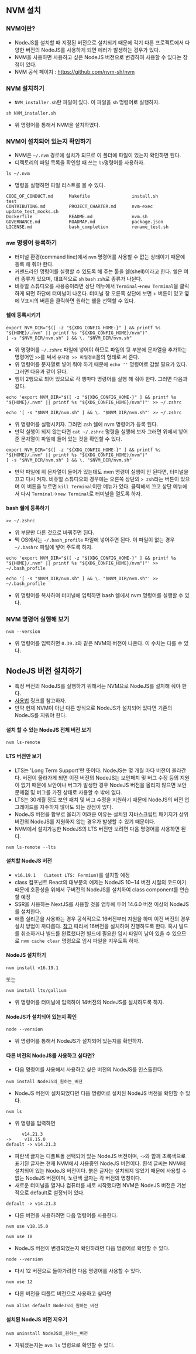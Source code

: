 ## NVM 설치
### NVM이란?
- NodeJS를 설치할 때 지정된 버전으로 설치되기 때문에 각기 다른 프로젝트에서 다양한 버전의 NodeJS를 사용하게 되면 에러가 발생하는 경우가 있다.
- NVM을 사용하면 사용하고 싶은 NodeJS 버전으로 변경하여 사용할 수 있다는 장점이 있다.
- NVM 공식 페이지 : https://github.com/nvm-sh/nvm

### NVM 설치하기
- `NVM_installer.sh`란 파일이 있다. 이 파일을 `sh` 명령어로 실행하자.
```
sh NVM_installer.sh
```
- 위 명령어를 통해서 NVM을 설치하였다.

### NVM이 설치되어 있는지 확인하기
- NVM은 `~/.nvm` 경로에 설치가 되므로 이 폴더에 파일이 있는지 확인하면 된다.
- 디렉토리의 파일 목록을 확인할 때 쓰는 `ls`명령어를 사용하자.
```
ls ~/.nvm
```
- 명령을 실행하면 파일 리스트를 볼 수 있다.
```
CODE_OF_CONDUCT.md      Makefile                install.sh              test
CONTRIBUTING.md         PROJECT_CHARTER.md      nvm-exec                update_test_mocks.sh
Dockerfile              README.md               nvm.sh
GOVERNANCE.md           ROADMAP.md              package.json
LICENSE.md              bash_completion         rename_test.sh
```

### `nvm` 명령어 등록하기
- 터미널 환경(command line)에서 `nvm` 명령어를 사용할 수 없는 상태이기 때문에 등록 해 줘야 한다.
- 커멘드라인 명령어를 실행할 수 있도록 해 주는 툴을 쉘(shell)이라고 한다. 쉘은 여러 종류가 있으며, 대표적으로 `sh` `bash` `zsh`로 종류가 나뉜다.
- 비쥬얼 스튜디오를 사용중이라면 상단 메뉴에서 `Terminal`->`new Terminal`을 클릭하게 되면 하단에 터미널이 나온다.
터미널 창 오른쪽 상단에 보면 + 버튼이 있고 옆에 V표시의 버튼을 클릭하면 원하는 쉘을 선택할 수 있다.

#### 쉘에 등록시키기
```
export NVM_DIR="$([ -z "${XDG_CONFIG_HOME-}" ] && printf %s "${HOME}/.nvm" || printf %s "${XDG_CONFIG_HOME}/nvm")"
[ -s "$NVM_DIR/nvm.sh" ] && \. "$NVM_DIR/nvm.sh"
```
- 위 명령어를  `~/.zshrc` 파일에 넣어야 하므로 파일의 뒷 부분에 문자열을 추가하는 명령어인 `>>`를 써서 `문자열 >> 파일경로`꼴의 형태로 써 준다.
- 위 명령어를 문자열로 넣어 줘야 하기 때문에 `echo ''` 명령어로 감쌀 필요가 있다. 그러면 다음과 같이 된다.
- 행이 2행으로 되어 있으므로 각 행마다 명령어를 실행 해 줘야 한다. 그러면 다음과 같다.
```
echo 'export NVM_DIR="$([ -z "${XDG_CONFIG_HOME-}" ] && printf %s "${HOME}/.nvm" || printf %s "${XDG_CONFIG_HOME}/nvm")"' >> ~/.zshrc
```
```
echo '[ -s "$NVM_DIR/nvm.sh" ] && \. "$NVM_DIR/nvm.sh"' >> ~/.zshrc
```
- 위 명령어를 실행시키자. 그러면 zsh 쉘에 nvm 명령어가 등록 된다.
- 만약 실행이 되지 않는다면 `cat ~/.zshrc` 명령을 실행해 보자 그러면 위에서 넣어준 문자열이 파일에 들어 있는 것을 확인할 수 있다.
```
export NVM_DIR="$([ -z "${XDG_CONFIG_HOME-}" ] && printf %s "${HOME}/.nvm" || printf %s "${XDG_CONFIG_HOME}/nvm")"
[ -s "$NVM_DIR/nvm.sh" ] && \. "$NVM_DIR/nvm.sh"
```
- 만약 파일에 위 문자열이 들어가 있는데도 nvm 명령이 실행이 안 된다면, 터미널을 끄고 다시 켜자. 비쥬얼 스튜디오의 경우에는 오른쪽 상단의 `> zsh`라는 버튼이 있으며 이 버튼을 누르면 `kill Terminal`이란 메뉴가 있다. 클릭해서 끄고 상단 메뉴에서 다시 `Terminal`->`new Terminal`로 터미널을 열도록 하자.

#### bash 쉘에 등록하기
```
>> ~/.zshrc
```
- 위 부분만 다른 것으로 바꿔주면 된다.
- 맥 OS에서는 `~/.bash_profile` 파일에 넣어주면 된다. 이 파일이 없는 경우 `~/.bashrc` 파일에 넣어 주도록 하자.
```
echo 'export NVM_DIR="$([ -z "${XDG_CONFIG_HOME-}" ] && printf %s "${HOME}/.nvm" || printf %s "${XDG_CONFIG_HOME}/nvm")"' >> ~/.bash_profile
```
```
echo '[ -s "$NVM_DIR/nvm.sh" ] && \. "$NVM_DIR/nvm.sh"' >> ~/.bash_profile
```
- 위 명령어를 복사하여 터미널에 입력하면 bash 쉘에서 nvm 명령어를 실행할 수 있다.

### NVM 명령어 실행해 보기
```
nvm --version
```
- 위 명령어를 입력하면 `0.39.3`와 같은 NVM의 버전이 나온다. 이 수치는 다를 수 있다.

## NodeJS 버전 설치하기
- 특정 버전의 NodeJS를 실행하기 위해서는 NVM으로 NodeJS를 설치해 줘야 한다.
- [사용법](https://github.com/nvm-sh/nvm#usage) 링크를 참고하자.
- 만약 현재 NVM이 아닌 다른 방식으로 NodeJS가 설치되어 있다면 기존의 NodeJS를 지워야 한다.

#### 설치 할 수 있는 NodeJS 전체 버전 보기
```
nvm ls-remote
```

#### LTS 버전만 보기
- LTS는 'Long Term Support'란 뜻이다. NodeJS는 몇 개월 마다 버전이 올라간다. 버전이 올라가게 되면 이전 버전의 NodeJS는 보안패치 및 버그 수정 등의 지원이 없기 때문에 보안이나 버그가 발생한 경우 NodeJS 버전을 올리지 않으면 보안 문제점 및 버그를 가진 상태로 사용할 수 밖에 없다.
- LTS는 30개월 정도 보안 패치 및 버그 수정을 지원하기 때문에 NodeJS의 버전 업그레이드를 자주하지 않아도 되는 장점이 있다.
- NodeJS 버전을 함부로 올리기 어려운 이유는 설치된 자바스크립트 패키지가 상위 버전의 NodeJS를 지원하지 않는 경우가 발생할 수 있기 때문이다.
- NVM에서 설치가능한 NodeJS의 LTS 버전만 보려면 다음 명령어를 사용하면 된다.
```
nvm ls-remote --lts
```

#### 설치할 NodeJS 버전
- `v16.19.1   (Latest LTS: Fermium)`를 설치할 예정
- class 컴포넌트 React의 대부분의 예제는 NodeJS 10~14 버전 시절의 코드이기 때문에 호환성을 위해서 구버전의 NodeJS를 설치하여 class component를 연습할 예정
- SSR을 사용하는 NextJS를 사용할 것을 염두에 두어 14.6.0 버전 이상의 NodeJS를 설치한다.
- 애플 실리콘을 사용하는 경우 공식적으로 16버전부터 지원을 하며 이전 버전의 경우 설치 방법이 까다롭다. [참고](https://github.com/nvm-sh/nvm#macos-troubleshooting) 따라서 16버전을 설치하여 진행하도록 한다. 혹시 빌드를 취소하거나 빌드를 완료했다면 빌드에 필요한 임시 파일이 남아 있을 수 있으므로 `nvm cache clear` 명령으로 임시 파일을 지우도록 하자.

#### NodeJS 설치하기
```
nvm install v16.19.1
```
또는
```
nvm install lts/gallium
```
- 위 명령어를 터미널에 입력하여 14버전의 NodeJS를 설치하도록 하자.

#### NodeJS가 설치되어 있는지 확인
```
node --version
```
- 위 명령어를 통해서 NodeJS가 설치되어 있는지를 확인하자.

#### 다른 버전의 NodeJS를 사용하고 싶다면?
- 다음 명령어를 사용해서 사용하고 싶은 버전의 NodeJS를 인스톨한다.
```
nvm install NodeJS의_원하는_버전
```
- NodeJS 버전이 설치되었다면 다음 명령어로 설치된 NodeJS 버전을 확인할 수 있다.
```
nvm ls
```
- 위 명령을 입력하면
```
      v14.21.3
->     v18.15.0
default -> v14.21.3
```
- 파란색 글자는 디폴트돌 선택되어 있는 NodeJS 버전이며, `->`와 함께 초록색으로 표기된 글자는 현재 NVM에서 사용중인 NodeJS 버전이다. 흰색 글씨는 NVM에 설치되어 있는 NodeJS 버전이다. 붉은 글자는 설치되지 않았기 때문에 사용할 수 없는 NodeJS 버전이며, 노란색 글자는 각 버전의 명칭이다.
- 새로운 터미널을 열거나 컴퓨터를 새로 시작했다면 NVM은 NodeJS 버전은 기본적으로 default로 설정되어 있다.
```
default -> v14.21.3
```
- 다른 버전을 사용하려면 다음 명령어를 사용한다.
```
nvm use v18.15.0
```
```
nvm use 18
```
- NodeJS 버전이 변경되었는지 확인하려면 다음 명령어로 확인할 수 있다.
```
node --version
```
- 다시 12 버전으로 돌아가려면 다음 명령어를 사용할 수 있다.
```
nvm use 12
```
- 다른 버전을 디폴트 버전으로 사용하고 싶다면
```
nvm alias default NodeJS의_원하는_버전
```

#### 설치된 NodeJS 버전 지우기
```
nvm uninstall NodeJS의_원하는_버전
```
- 지워졌는지는 `nvm ls` 명령으로 확인할 수 있다.